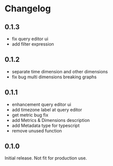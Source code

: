 # Changelog
## 0.1.3
- fix query editor ui
- add filter expression
## 0.1.2
- separate time dimension and other dimensions
- fix bug multi dimensions breaking graphs

## 0.1.1
- enhancement query editor ui
- add timezone label at query editor
- get metric bug fix
- add Metrics & Dimensions description
- add Metadata type for typescript
- remove unused function


## 0.1.0

Initial release. Not fit for production use.
